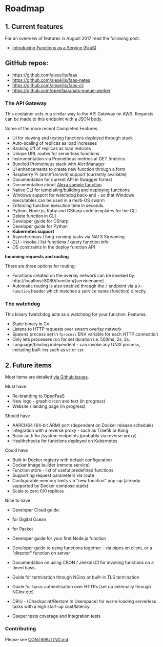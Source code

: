 # Roadmap

## 1. Current features

For an overview of features in August 2017 read the following post:

* [Introducing Functions as a Service (FaaS)](https://blog.alexellis.io/introducing-functions-as-a-service/)

## GitHub repos:

* https://github.com/alexellis/faas
* https://github.com/alexellis/faas-netes
* https://github.com/alexellis/faas-cli
* https://github.com/openfaas/nats-queue-worker

### The API Gateway

This container acts in a similar way to the API Gateway on AWS. Requests can be made to this endpoint with a JSON body.

Some of the more recent Completed Features:

* UI for viewing and testing functions deployed through stack
* Auto-scaling of replicas as load increases
* Backing off of replicas as load reduces
* Unique URL routes for serverless functions
* Instrumentation via Prometheus metrics at GET /metrics
* Bundled Prometheus stack with AlertManager
* UI enhancements to create new function through a form
* Raspberry Pi (armhf/armv6) support (currently available)
* Documentation for current API in Swagger format
* Documentation about [Alexa sample function](https://blog.alexellis.io/serverless-alexa-skill-mobymingle/)
* Native CLI for templating/building and deploying functions
* Windows support for watchdog back-end - so that Windows executables can be used in a multi-OS swarm
* Enforcing function execution time in seconds.
* Python, Node.js, Ruby and CSharp code templates for the CLI
* Delete function in CLI
* Developer guide for CSharp
* Developer guide for Python
* **Kubernetes support**
* Asynchronous / long-running tasks via NATS Streaming
* CLI - invoke / list functions / query function info
* OS constraints in the deploy function API

**Incoming requests and routing**

There are three options for routing:

* Functions created on the overlay network can be invoked by: http://localhost:8080/function/{servicename}
* Automatic routing is also enabled through the `/` endpoint via a `X-Function` header which matches a service name (function) directly.

### The watchdog

This binary fwatchdog acts as a watchdog for your function. Features:

* Static binary in Go
* Listens to HTTP requests over swarm overlay network
* Spawns process set in `fprocess` ENV variable for each HTTP connection
* Only lets processes run for set duration i.e. 500ms, 2s, 3s.
* Language/binding independent - can invoke any UNIX process, including built-ins such as `wc` or `cat`

## 2. Future items

Most items are detailed [via Github issues](https://github.com/alexellis/faas/issues).

Must have

* Re-branding to OpenFaaS
 * New logo - graphic icon and text (in progress)
 * Website / landing page (in progress)

Should have

* AARCH64 (64-bit ARM) port (dependent on Docker release schedule)
* Integration with a reverse proxy - such as Traefik or Kong
 * Basic auth for /system endpoints (probably via reverse proxy)
* Healthchecks for functions deployed on Kubernetes 

Could have

* Built-in Docker registry with default configuration
* Docker image builder (remote service)
* Function store - list of useful predefined functions
* Supporting request parameters via route
* Configurable memory limits via "new function" pop-up (already supported by Docker compose stack)
* Scale to zero 0/0 replicas

Nice to have

* Developer Cloud guide:
 * for Digital Ocean
 * for Packet
 
* Developer guide for your first Node.js function
* Developer guide to using functions together - via pipes on client, or a "director" function on server

* Documentation on using CRON / JenkinsCI for invoking functions on a timed basis

* Guide for termination through NGinx or built-in TLS termination
* Guide for basic authentication over HTTPs (set up externally through NGinx etc)
* CRIU - (Checkpoint/Restore In Userspace) for warm-loading serverless tasks with a high start-up cost/latency.
* Deeper tests coverage and integration tests

### Contributing

Please see [CONTRIBUTING.md](https://github.com/alexellis/faas/blob/master/CONTRIBUTING.md).
